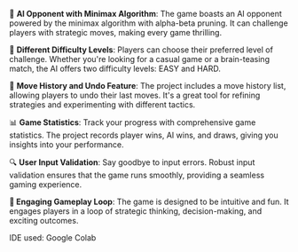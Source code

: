 🤖 **AI Opponent with Minimax Algorithm**: The game boasts an AI opponent powered by the minimax algorithm with alpha-beta pruning. It can challenge players with strategic moves, making every game thrilling.

🌟 **Different Difficulty Levels**: Players can choose their preferred level of challenge. Whether you're looking for a casual game or a brain-teasing match, the AI offers two difficulty levels: EASY and HARD.

📜 **Move History and Undo Feature**: The project includes a move history list, allowing players to undo their last moves. It's a great tool for refining strategies and experimenting with different tactics.

📊 **Game Statistics**: Track your progress with comprehensive game statistics. The project records player wins, AI wins, and draws, giving you insights into your performance.

🔍 **User Input Validation**: Say goodbye to input errors. Robust input validation ensures that the game runs smoothly, providing a seamless gaming experience.

**🔁 Engaging Gameplay Loop**: The game is designed to be intuitive and fun. It engages players in a loop of strategic thinking, decision-making, and exciting outcomes.

IDE used: Google Colab
